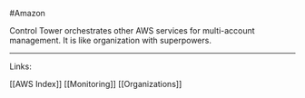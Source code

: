 #Amazon 

Control Tower orchestrates other AWS services for multi-account management. It is like organization with superpowers. 





---
Links:

[[AWS Index]]
[[Monitoring]]
[[Organizations]]